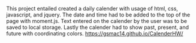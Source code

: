 This project entailed created a daily calender with usage of html, css, javascript, and jquery. The date and time had to be added to the top of the page with moment.js. Text entered on the calender by the user was to be saved to local storage. Lastly the calender had to show past, present, and future with coordinating colors. 
https://gsmac14.github.io/CalenderHW/